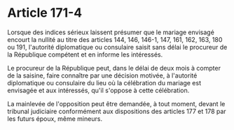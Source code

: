 # Article 171-4

Lorsque des indices sérieux laissent présumer que le mariage envisagé encourt la nullité au titre des articles 144, 146, 146-1, 147, 161, 162, 163, 180 ou 191, l'autorité diplomatique ou consulaire saisit sans délai le procureur de la République compétent et en informe les intéressés.

Le procureur de la République peut, dans le délai de deux mois à compter de la saisine, faire connaître par une décision motivée, à l'autorité diplomatique ou consulaire du lieu où la célébration du mariage est envisagée et aux intéressés, qu'il s'oppose à cette célébration.

La mainlevée de l'opposition peut être demandée, à tout moment, devant le tribunal judiciaire conformément aux dispositions des articles 177 et 178 par les futurs époux, même mineurs.
